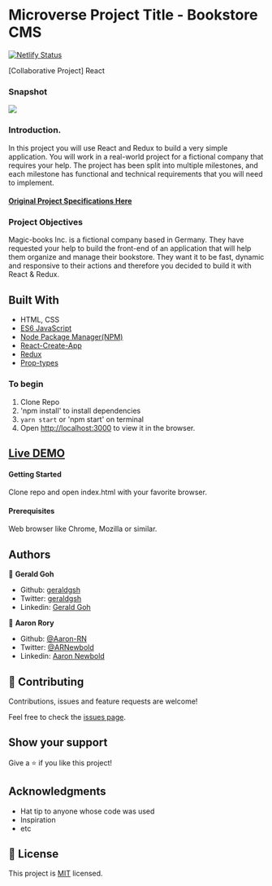 # Microverse Project Title - Bookstore CMS
[![Netlify Status](https://api.netlify.com/api/v1/badges/c1257fd4-277f-48f3-86c4-419233724a66/deploy-status)](https://app.netlify.com/sites/arn-react-redux-bookstore/deploys)

[Collaborative Project]
React

### Snapshot

![](https://github.com/geraldgsh/redux-bookstore/blob/milestone-5/src/assets/images/screenshot.JPG)

### Introduction.
In this project you will use React and Redux to build a very simple application. You will work in a real-world project for a fictional company that requires your help. The project has been split into multiple milestones, and each milestone has functional and technical requirements that you will need to implement.

#### [Original Project Specifications Here](https://github.com/microverseinc/project-redux-bookstore)

### Project Objectives

Magic-books Inc. is a fictional company based in Germany. They have requested your help to build the front-end of an application that will help them organize and manage their bookstore. They want it to be fast, dynamic and responsive to their actions and therefore you decided to build it with React & Redux.

## Built With

- HTML, CSS
- [ES6 JavaScript](https://developer.mozilla.org/en-US/docs/Web/JavaScript)
- [Node Package Manager(NPM)](https://www.npmjs.com/)
- [React-Create-App](https://github.com/mars/create-react-app-buildpack)
- [Redux](https://redux.js.org/)
- [Prop-types](https://www.npmjs.com/package/prop-types)

### To begin

1. Clone Repo
2. 'npm install' to install dependencies
3. `yarn start` or 'npm start' on terminal
4. Open [http://localhost:3000](http://localhost:3000) to view it in the browser.

## [Live DEMO](https://arn-react-redux-bookstore.netlify.app/)

#### Getting Started
Clone repo and open index.html with your favorite browser.

#### Prerequisites
Web browser like Chrome, Mozilla or similar.

## Authors

👤 **Gerald Goh**
- Github: [geraldgsh](https://github.com/geraldgsh)
- Twitter: [geraldgsh](https://twitter.com/geraldgsh)
- Linkedin: [Gerald Goh](https://www.linkedin.com/geraldgsh)

👤 **Aaron Rory**

- Github: [@Aaron-RN](https://github.com/Aaron-RN)
- Twitter: [@ARNewbold](https://twitter.com/ARNewbold)
- Linkedin: [Aaron Newbold](https://www.linkedin.com/in/aaron-newbold-1b9233187/)

## 🤝 Contributing
Contributions, issues and feature requests are welcome!

Feel free to check the [issues page](https://github.com/geraldgsh/redux-bookstore/issues).

## Show your support

Give a ⭐️ if you like this project!

## Acknowledgments

- Hat tip to anyone whose code was used
- Inspiration
- etc

## 📝 License

This project is [MIT](lic.url) licensed.
